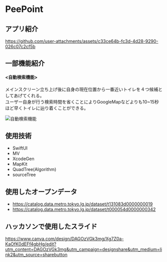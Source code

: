 # PeePoint
## アプリ紹介

https://github.com/user-attachments/assets/c33ce64b-fc3d-4d28-9290-026c07c2cf5b

## 一部機能紹介

#### <自動検索機能>
  メインスクリーン立ち上げ後に自身の現在位置から一番近いトイレを４つ候補としてあげてくれる。\
  ユーザー自身が行う検索時間を省くことによりGoogleMapなどよりも10~15秒ほど早くトイレに辿り着くことができる。
  
![自動検索機能](https://github.com/user-attachments/assets/48514c4f-469c-4990-9203-6c7630588fc5)

## 使用技術
* SwiftUI
* MV
* XcodeGen
* MapKit
* QuadTree(Algorithm)
* sourceTree

## 使用したオープンデータ
* https://catalog.data.metro.tokyo.lg.jp/dataset/t131083d0000000019
* https://catalog.data.metro.tokyo.lg.jp/dataset/t000054d0000000342

## ハッカソンで使用したスライド
https://www.canva.com/design/DAGOzVGk3mg/Xg7Z0a-KaOfK0dEFf4gbHg/edit?utm_content=DAGOzVGk3mg&utm_campaign=designshare&utm_medium=link2&utm_source=sharebutton
